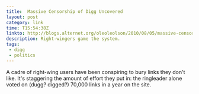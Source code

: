 ```yaml
---
title: 	Massive Censorship of Digg Uncovered
layout: post
category: link
time: T15:54:38Z
linkto: http://blogs.alternet.org/oleoleolson/2010/08/05/massive-censorship-of-digg-uncovered/
description: Right-wingers game the system.
tags:
 - digg
 - politics
---
```


A cadre of right-wing users have been conspiring to bury links they don't like. It's staggering the amount of effort they put in: the ringleader alone voted on (dugg? digged?) 70,000 links in a year on the site.